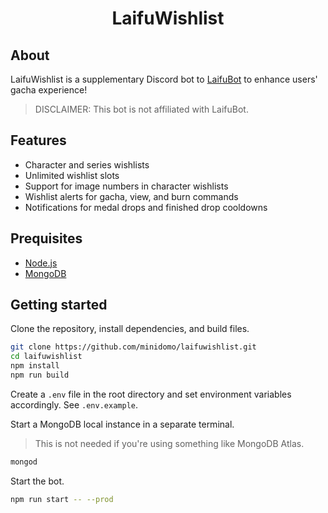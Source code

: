 <h1 align="center">LaifuWishlist</h1>

## About

LaifuWishlist is a supplementary Discord bot to [LaifuBot](https://laifubot.fandom.com/wiki/Laifubot_Wiki) to enhance users' gacha experience!

> DISCLAIMER: This bot is not affiliated with LaifuBot.

## Features

- Character and series wishlists
- Unlimited wishlist slots
- Support for image numbers in character wishlists
- Wishlist alerts for gacha, view, and burn commands
- Notifications for medal drops and finished drop cooldowns

## Prequisites

- [Node.js](https://nodejs.org/en/)
- [MongoDB](https://www.mongodb.com/)

## Getting started

Clone the repository, install dependencies, and build files.

```sh
git clone https://github.com/minidomo/laifuwishlist.git
cd laifuwishlist
npm install
npm run build
```

Create a `.env` file in the root directory and set environment variables accordingly. See `.env.example`.

Start a MongoDB local instance in a separate terminal. 

> This is not needed if you're using something like MongoDB Atlas.

```sh
mongod
```

Start the bot.

```sh
npm run start -- --prod
```
